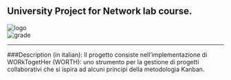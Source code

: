 ## University Project for Network lab course.  

![logo](https://www.code-inspector.com/project/22413/score/svg)  
![grade](https://www.code-inspector.com/project/22413/status/svg)

---

###Description (in italian):
Il progetto consiste nell’implementazione di ​WORkTogetHer (WORTH)​: uno strumento per la gestione di progetti collaborativi che si ispira ad alcuni principi della metodologia Kanban.

